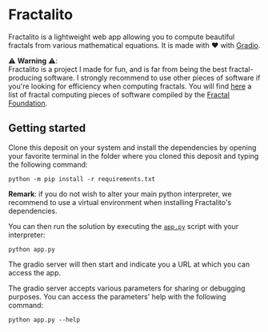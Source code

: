 # Fractalito

Fractalito is a lightweight web app allowing you to compute beautiful fractals from various mathematical equations.
It is made with :heart: with [Gradio](https://gradio.app/).

:warning: **Warning** :warning::  
Fractalito is a project I made for fun, and is far from being the best fractal-producing software.
I strongly recommend to use other pieces of software if you're looking for efficiency when computing fractals.
You will find [here](https://fractalfoundation.org/resources/fractal-software/) a list of fractal computing pieces of software compiled by the [Fractal Foundation](https://fractalfoundation.org/).

## Getting started

Clone this deposit on your system and install the dependencies by opening your favorite terminal in the folder where you cloned this deposit and typing the following command:
```shell
python -m pip install -r requirements.txt
```

**Remark**: if you do not wish to alter your main python interpreter, we recommend to use a virtual environment when installing Fractalito's dependencies.

You can then run the solution by executing the [`app.py`](app.py) script with your interpreter:
```shell
python app.py
```

The gradio server will then start and indicate you a URL at which you can access the app.

The gradio server accepts various parameters for sharing or debugging purposes. You can access the parameters' help with the following command:

```shell
python app.py --help
```
